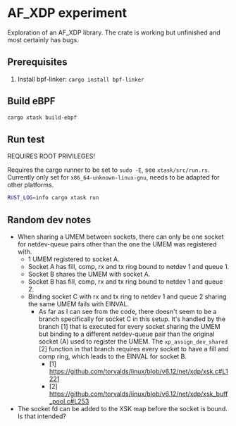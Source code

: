 # AF_XDP experiment

Exploration of an AF_XDP library.
The crate is working but unfinished and most certainly has bugs.

## Prerequisites

1. Install bpf-linker: `cargo install bpf-linker`

## Build eBPF

```bash
cargo xtask build-ebpf
```

## Run test

REQUIRES ROOT PRIVILEGES!

Requires the cargo runner to be set to `sudo -E`, see `xtask/src/run.rs`.
Currently only set for `x86_64-unknown-linux-gnu`, needs to be adapted for other platforms.

```bash
RUST_LOG=info cargo xtask run
```

## Random dev notes

- When sharing a UMEM between sockets, there can only be one socket for netdev-queue pairs other than the one the UMEM
  was registered with.
    - 1 UMEM registered to socket A.
    - Socket A has fill, comp, rx and tx ring bound to netdev 1 and queue 1.
    - Socket B shares the UMEM with socket A.
    - Socket B has fill, comp, rx and tx ring bound to netdev 1 and queue 2.
    - Binding socket C with rx and tx ring to netdev 1 and queue 2 sharing the same UMEM fails with EINVAL.
        - As far as I can see from the code, there doesn't seem to be a branch specifically for socket C in this setup.
          It's handled by the branch [1] that is executed for every socket sharing the UMEM but binding to a different
          netdev-queue pair than the original socket (A) used to register the UMEM. The `xp_assign_dev_shared` [2]
          function in that branch requires every socket to have a fill and comp ring, which leads to the EINVAL for
          socket B.
            - [1] https://github.com/torvalds/linux/blob/v6.12/net/xdp/xsk.c#L1221
            - [2] https://github.com/torvalds/linux/blob/v6.12/net/xdp/xsk_buff_pool.c#L253
- The socket fd can be added to the XSK map before the socket is bound. Is that intended?
